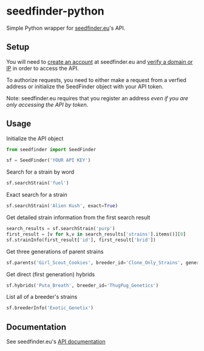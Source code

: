# seedfinder-python

Simple Python wrapper for [seedfinder.eu](https://en.seedfinder.eu/)'s API.

## Setup

You will need to [create an account](https://en.seedfinder.eu/register.html) at seedfinder.eu and [verify a domain or IP](https://en.seedfinder.eu/userarea/action/jsonapi.html) in order to access the API.

To authorize requests, you need to either make a request from a verfied address or initialize the SeedFinder object with your API token.

Note: seedfinder.eu requires that you register an address *even if you are only accessing the API by token*.

## Usage

Initialize the API object

```python
from seedfinder import SeedFinder

sf = SeedFinder('YOUR API KEY')
```

Search for a strain by word

```python
sf.searchStrain('fuel')
```

Exact search for a strain

```python
sf.searchStrain('Alien Kush', exact=True)
```

Get detailed strain information from the first search result

```python
search_results = sf.searchStrain('purp')
first_result = [v for k,v in search_results['strains'].items()][0]
sf.strainInfo(first_result['id'], first_result['brid'])
```

Get three generations of parent strains

```python
sf.parents('Girl_Scout_Cookies', breeder_id='Clone_Only_Strains', generations=3)
```

Get direct (first generation) hybrids

```python
sf.hybrids('Puta_Breath', breeder_id='ThugPug_Genetics')
```

List all of a breeder's strains

```python
sf.breederInfo('Exotic_Genetix')
```

## Documentation

See seedfinder.eu's [API documentation](https://en.seedfinder.eu/api/json)

